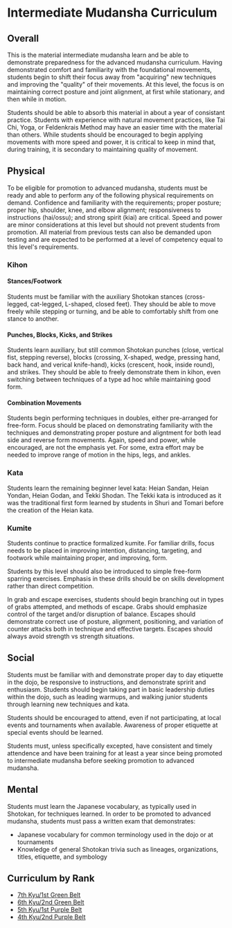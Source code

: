 # Intermediate Mudansha Curriculum

## Overall

This is the material intermediate mudansha learn and be able to demonstrate preparedness for the advanced mudansha
curriculum. Having demonstrated comfort and familiarity with the foundational movements, students begin to shift their
focus away from "acquiring" new techniques and improving the "quality" of their movements. At this level, the focus is
on maintaining correct posture and joint alignment, at first while stationary, and then while in motion.

Students should be able to absorb this material in about a year of consistant practice. Students with experience with
natural movement practices, like Tai Chi, Yoga, or Feldenkrais Method may have an easier time with the material than
others. While students should be encouraged to begin applying movements with more speed and power, it is critical to
keep in mind that, during training, it is secondary to maintaining quality of movement.

## Physical

To be eligible for promotion to advanced mudansha, students must be ready and able to perform any of the following
physical requirements on demand. Confidence and familiarity with the requirements; proper posture; proper hip,
shoulder, knee, and elbow alignment; responsiveness to instructions (hai/ossu); and strong spirit (kiai) are critical.
Speed and power are minor considerations at this level but should not prevent students from promotion. All material
from previous tests can also be demanded upon testing and are expected to be performed at a level of competency equal
to this level's requirements.

### Kihon

#### Stances/Footwork

Students must be familiar with the auxiliary Shotokan stances (cross-legged, cat-legged, L-shaped, closed feet). They
should be able to move freely while stepping or turning, and be able to comfortably shift from one stance to another.

#### Punches, Blocks, Kicks, and Strikes

Students learn auxiliary, but still common Shotokan punches (close, vertical fist, stepping reverse), blocks (crossing,
X-shaped, wedge, pressing hand, back hand, and verical knife-hand), kicks (crescent, hook, inside round), and strikes.
They should be able to freely demonstrate them in kihon, even switching between techniques of a type ad hoc while
maintaining good form.

#### Combination Movements

Students begin performing techniques in doubles, either pre-arranged for free-form. Focus should be placed on
demonstrating familiarity with the techniques and demonstrating proper posture and aligntment for both lead side and
reverse form movements. Again, speed and power, while encouraged, are not the emphasis yet. For some, extra effort may
be needed to improve range of motion in the hips, legs, and ankles.

### Kata

Students learn the remaining beginner level kata: Heian Sandan, Heian Yondan, Heian Godan, and Tekki Shodan. The Tekki
kata is introduced as it was the traditional first form learned by students in Shuri and Tomari before the creation of
the Heian kata.

### Kumite

Students continue to practice formalized kumite. For familiar drills, focus needs to be placed in improving intention,
distancing, targeting, and footwork while maintaining proper, and improving, form.

Students by this level should also be introduced to simple free-form sparring exercises. Emphasis in these drills
should be on skills development rather than direct competition.

In grab and escape exercises, students should begin branching out in types of grabs attempted, and methods of escape.
Grabs should emphasize control of the target and/or disruption of balance. Escapes should demonstrate correct use of
posture, alignment, positioning, and variation of counter attacks both in technique and effective targets. Escapes
should always avoid strength vs strength situations.

## Social

Students must be familiar with and demonstrate proper day to day etiquette in the dojo, be responsive to instructions,
and demonstrate spririt and enthusiasm. Students should begin taking part in basic leadership duties within the dojo,
such as leading warmups, and walking junior students through learning new techniques and kata.

Students should be encouraged to attend, even if not participating, at local events and tournaments when available.
Awareness of proper etiquette at special events should be learned.

Students must, unless specifically excepted, have consistent and timely attendence and have been training for at least
a year since being promoted to intermediate mudansha before seeking promotion to advanced mudansha.

## Mental

Students must learn the Japanese vocabulary, as typically used in Shotokan, for techniques learned. In order to be
promoted to advanced mudansha, students must pass a written exam that demonstrates:

* Japanese vocabulary for common terminology used in the dojo or at tournaments
* Knowledge of general Shotokan trivia such as lineages, organizations, titles, etiquette, and symbology

## Curriculum by Rank

* [7th Kyu/1st Green Belt](kyu7.md)
* [6th Kyu/2nd Green Belt](kyu6.md)
* [5th Kyu/1st Purple Belt](kyu5.md)
* [4th Kyu/2nd Purple Belt](kyu4.md)
